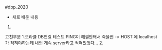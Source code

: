 #dbp_2020

- 새로 배운 내용
1) 


고친부분 1.오라클 DB연결 테스트 PING이 해결안돼서 죽을뻔 -> HOST:에 localhost가 적혀야하는데 내껀 계속 server라고 적혀있엇다...
2. 
